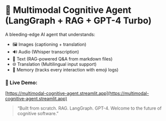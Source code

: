 # 🧠 Multimodal Cognitive Agent (LangGraph + RAG + GPT-4 Turbo)

A bleeding-edge AI agent that understands:
- 🖼️ Images (captioning + translation)
- 🔊 Audio (Whisper transcription)
- 🧠 Text (RAG-powered Q&A from markdown files)
- 🌐 Translation (Multilingual input support)
- 📝 Memory (tracks every interaction with emoji logs)

### 🚀 Live Demo:
[https://multimodal-cognitive-agent.streamlit.app](https://multimodal-cognitive-agent.streamlit.app)

> “Built from scratch. RAG. LangGraph. GPT-4. Welcome to the future of cognitive software.”

